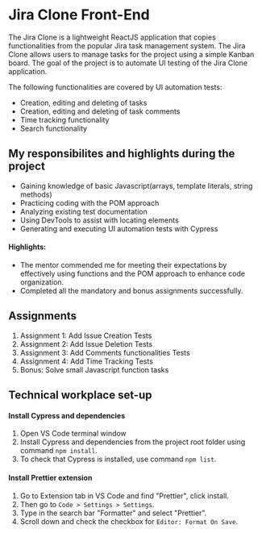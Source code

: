 # Jira Clone Front-End
The Jira Clone is a lightweight ReactJS application that copies functionalities from the popular Jira task management system. The Jira Clone allows users to manage tasks for the project using a simple Kanban board. The goal of the project is to automate UI testing of the Jira Clone application. 

The following functionalities are covered by UI automation tests:
* Creation, editing and deleting of tasks
* Creation, editing and deleting of task comments
* Time tracking functionality
* Search functionality
## My responsibilites and highlights during the project
* Gaining knowledge of basic Javascript(arrays, template literals, string methods)
* Practicing coding with the POM approach
* Analyzing existing test documentation
* Using DevTools to assist with locating elements
* Generating and executing UI automation tests with Cypress
#### Highlights:
* The mentor commended me for meeting their expectations by effectively using functions and the POM approach to enhance code organization.
* Completed all the mandatory and bonus assignments successfully.

## Assignments
1. Assignment 1: Add Issue Creation Tests
2. Assignment 2: Add Issue Deletion Tests
3. Assignment 3: Add Comments functionalities Tests
4. Assignment 4: Add Time Tracking Tests
5. Bonus: Solve small Javascript function tasks

## Technical workplace set-up
#### Install Cypress and dependencies
1. Open VS Code terminal window
2. Install Cypress and dependencies from the project root folder using command `npm install`.
3. To check that Cypress is installed, use command `npm list`.
#### Install Prettier extension
1. Go to Extension tab in VS Code and find "Prettier", click install.
2. Then go to `Code > Settings > Settings`.
3. Type in the search bar "Formatter" and select "Prettier".
4. Scroll down and check the checkbox for `Editor: Format On Save`.
